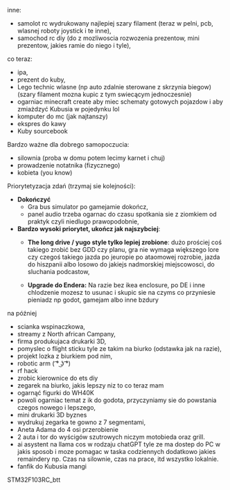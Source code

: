 

inne:
- samolot rc wydrukowany najlepiej szary filament (teraz w pelni, pcb, wlasnej roboty joystick i te inne),
- samochod rc diy (do z mozliwoscia rozwozenia prezentow, mini prezentow, jakies ramie do niego i tyle),

co teraz:
- ipa,
- prezent do kuby,
- Lego technic wlasne (np auto zdalnie sterowane z skrzynia biegow) (szary filament mozna kupic z tym swiecącym jednoczesnie)
- ogarniac minecraft create aby miec schematy gotowych pojazdow i aby zmiażdzyć Kubusia w pojedynku lol
- komputer do mc (jak najtanszy)
- ekspres do kawy
- Kuby sourcebook

Bardzo ważne dla dobrego samopoczucia:
- silownia (proba w domu potem lecimy karnet i chuj)
- prowadzenie notatnika (fizycznego)
- kobieta (you know)

Priorytetyzacja zdań (trzymaj sie kolejności):
- **Dokończyć**
	- Gra bus simulator po gamejamie dokończ,
	- panel audio trzeba ogarnac do czasu spotkania sie z ziomkiem od praktyk czyli niedlugo prawopodobnie,
- **Bardzo wysoki priorytet, ukończ jak najszybciej**:
	- **The long drive / yugo style tylko lepiej zrobione**: dużo prościej coś takiego zrobić bez GDD czy planu, gra nie wymaga większego lore czy czegoś takiego jazda po jeuropie po ataomowej rozrobie, jazda do hiszpanii albo losowo do jakiejs nadmorskiej miejscowosci, do sluchania podcastow,
	
	
	- **Upgrade do Endera:** Na razie bez ikea enclosure, po DE i inne chlodzenie mozesz to usunac i skupic sie na czyms co przyniesie pieniadz np godot, gamejam albo inne bzdury



na później
- scianka wspinaczkowa,
- streamy z North african Campany,
- firma produkujaca drukarki 3D,
- pomyslec o flight sticku tyle ze takim na biurko (odstawka jak na razie),
- projekt lozka z biurkiem pod nim,
- robotic arm ( ͡° ͜ʖ ͡°)
- rf hack
- zrobic kierownice do ets diy
- zegarek na biurko, jakis lepszy niz to co teraz mam
- ogarnąć figurki do WH40K
- powoli ogarniac temat z ik do godota, przyczyniamy sie do powstania czegos nowego i lepszego,
- mini drukarki 3D byznes
- wydrukuj zegarka te gowno z 7 segmentami,
- Aneta Adama do 4 osi przerobienie
- 2 auta i tor do wyścigów szutrowych niczym motobieda oraz grill.
- ai asystent na llama cos w rodzaju chatGPT tyle ze ma dostep do PC w jakis sposob i moze pomagac w taska codziennych dodatkowo jakies remaindery np. Czas na silownie, czas na prace, itd wszystko lokalnie.
- fanfik do Kubusia mangi

STM32F103RC_btt
